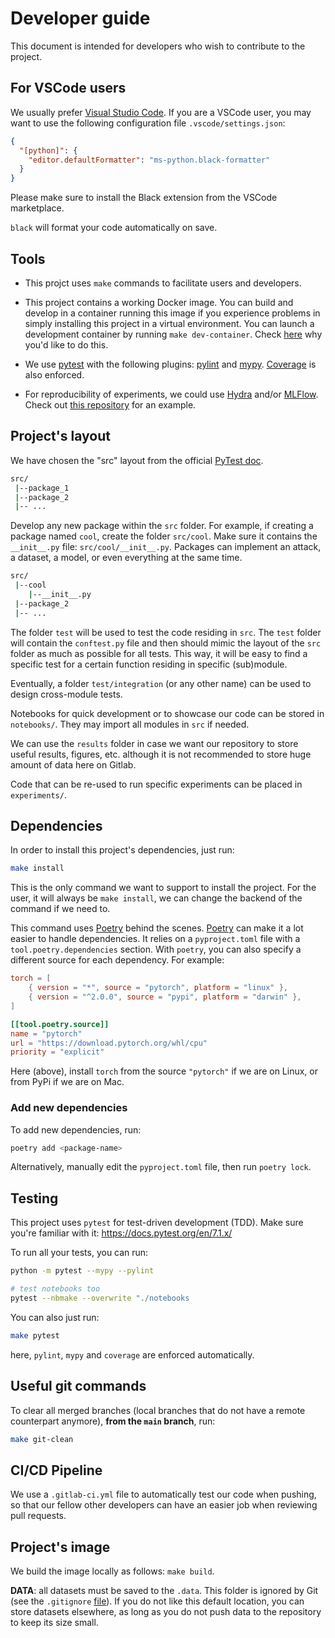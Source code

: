 # Developer guide

This document is intended for developers who wish to contribute to the project.

## For VSCode users

We usually prefer [Visual Studio Code](https://code.visualstudio.com/). If you are a VSCode user, you may want to use the following configuration file `.vscode/settings.json`:

```json
{
  "[python]": {
    "editor.defaultFormatter": "ms-python.black-formatter"
  }
}
```

Please make sure to install the Black extension from the VSCode marketplace.

`black` will format your code automatically on save.

## Tools

- This projct uses `make` commands to facilitate users and developers.

- This project contains a working Docker image. You can build and develop in a container running this image if you experience problems in simply installing this project in a virtual environment. You can launch a development container by running `make dev-container`. Check [here](https://code.visualstudio.com/docs/remote/create-dev-container) why you'd like to do this.

- We use [pytest](https://docs.pytest.org/en/7.1.x/) with the following plugins: [pylint](https://pylint.pycqa.org/en/latest/) and [mypy](http://www.mypy-lang.org/). [Coverage](https://coverage.readthedocs.io/en/6.4.4/) is also enforced.

- For reproducibility of experiments, we could use [Hydra](https://hydra.cc/) and/or [MLFlow](https://mlflow.org/). Check out [this repository](https://github.com/ashleve/lightning-hydra-template) for an example.

## Project's layout

We have chosen the "src" layout from the official [PyTest doc](https://docs.pytest.org/en/7.1.x/explanation/goodpractices.html).

```bash
src/
 |--package_1
 |--package_2
 |-- ...
```

Develop any new package within the `src` folder. For example, if creating a package named `cool`, create the folder `src/cool`. Make sure it contains the `__init__.py` file: `src/cool/__init__.py`. Packages can implement an attack, a dataset, a model, or even everything at the same time.

```bash
src/
 |--cool
    |--__init__.py
 |--package_2
 |-- ...
```

The folder `test` will be used to test the code residing in `src`. The `test` folder will contain the `conftest.py` file and then should mimic the layout of the `src` folder as much as possible for all tests. This way, it will be easy to find a specific test for a certain function residing in specific (sub)module.

Eventually, a folder `test/integration` (or any other name) can be used to design cross-module tests.

Notebooks for quick development or to showcase our code can be stored in `notebooks/`. They may import all modules in `src` if needed.

We can use the `results` folder in case we want our repository to store useful results, figures, etc. although it is not recommended to store huge amount of data here on Gitlab.

Code that can be re-used to run specific experiments can be placed in `experiments/`.

## Dependencies

In order to install this project's dependencies, just run:

```bash
make install
```

This is the only command we want to support to install the project. For the user, it will always be `make install`, we can change the backend of the command if we need to.

This command uses [Poetry](https://python-poetry.org/) behind the scenes. [Poetry](https://python-poetry.org/) can make it a lot easier to handle dependencies. It relies on a `pyproject.toml` file with a `tool.poetry.dependencies` section. With `poetry`, you can also specify a different source for each dependency. For example:

```pyproject.toml
torch = [
    { version = "*", source = "pytorch", platform = "linux" },
    { version = "^2.0.0", source = "pypi", platform = "darwin" },
]

[[tool.poetry.source]]
name = "pytorch"
url = "https://download.pytorch.org/whl/cpu"
priority = "explicit"
```

Here (above), install `torch` from the source `"pytorch"` if we are on Linux, or from PyPi if we are on Mac.

### Add new dependencies

To add new dependencies, run:

```bash
poetry add <package-name>
```

Alternatively, manually edit the `pyproject.toml` file, then run `poetry lock`.

## Testing

This project uses `pytest` for test-driven development (TDD). Make sure you're familiar with it: <https://docs.pytest.org/en/7.1.x/>

To run all your tests, you can run:

```bash
python -m pytest --mypy --pylint

# test notebooks too
pytest --nbmake --overwrite "./notebooks
```

You can also just run:

```bash
make pytest
```

here, `pylint`, `mypy` and `coverage` are enforced automatically.

## Useful git commands

To clear all merged branches (local branches that do not have a remote counterpart anymore), **from the `main` branch**, run:

```bash
make git-clean
```

## CI/CD Pipeline

We use a `.gitlab-ci.yml` file to automatically test our code when pushing, so that our fellow other developers can have an easier job when reviewing pull requests.

## Project's image

We build the image locally as follows: `make build`.

**DATA**: all datasets must be saved to the `.data`. This folder is ignored by Git (see the `.gitignore` [file](../.gitignore)). If you do not like this default location, you can store datasets elsewhere, as long as you do not push data to the repository to keep its size small.
